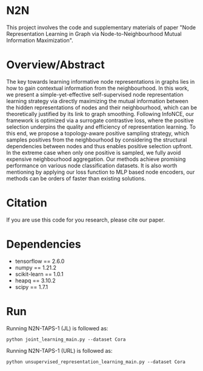 # N2N
This project involves the code and supplementary materials of paper "Node Representation Learning in Graph via Node-to-Neighbourhood Mutual Information Maximization".

# Overview/Abstract
The key towards learning informative node representations in graphs lies in how to gain contextual information from the neighbourhood. In this work, we present a simple-yet-effective self-supervised node representation learning strategy via directly maximizing the mutual information between the hidden representations of nodes and their neighbourhood, which can be theoretically justified by its link to graph smoothing. Following InfoNCE, our framework is optimized via a surrogate contrastive loss, where the positive selection underpins the quality and efficiency of representation learning. To this end, we propose a topology-aware positive sampling strategy, which samples positives from the neighbourhood by considering the structural dependencies between nodes and thus enables positive selection upfront. In the extreme case when only one positive is sampled, we fully avoid expensive neighbourhood aggregation. Our methods achieve promising performance on various node classification datasets. It is also worth mentioning by applying our loss function to MLP based node encoders, our methods can be orders of faster than existing solutions.

# Citation
If you are use this code for you research, please cite our paper.

# Dependencies
* tensorflow == 2.6.0
* numpy == 1.21.2
* scikit-learn == 1.0.1
* heapq == 3.10.2
* scipy == 1.7.1

# Run
Running N2N-TAPS-1 (JL) is followed as:

    python joint_learning_main.py --dataset Cora

Running N2N-TAPS-1 (URL) is followed as:

    python unsupervised_representation_learning_main.py --dataset Cora
